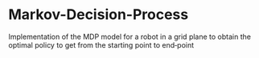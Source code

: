 # Markov-Decision-Process
 Implementation of the MDP model for a robot in a grid plane to obtain the optimal policy to get from the starting point to end‑point
